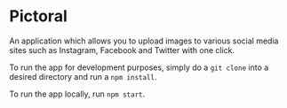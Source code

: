 # Pictoral
An application which allows you to upload images to various social media sites such as Instagram, Facebook and Twitter with one click.

To run the app for development purposes, simply do a `git clone` into a desired directory and run a `npm install`.

To run the app locally, run `npm start`.
